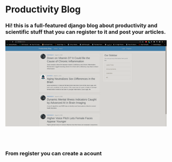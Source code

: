 # Productivity Blog

<h3> Hi! this is a full-featured django blog about productivity and scientific stuff that you can register to it and post your articles.</h3>

<img src="screenshots/1.png" width='1200' heigth='650'>

</br></br>


<h3> From register you can create a acount </h3>
